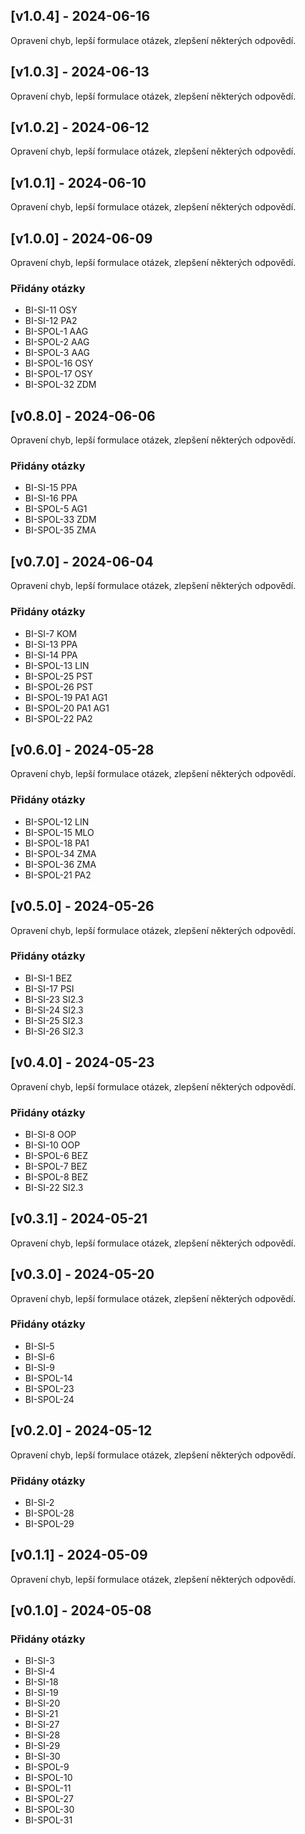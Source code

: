 ## [v1.0.4] - 2024-06-16

Opravení chyb, lepší formulace otázek, zlepšení některých odpovědí.
## [v1.0.3] - 2024-06-13

Opravení chyb, lepší formulace otázek, zlepšení některých odpovědí.
## [v1.0.2] - 2024-06-12

Opravení chyb, lepší formulace otázek, zlepšení některých odpovědí.
## [v1.0.1] - 2024-06-10

Opravení chyb, lepší formulace otázek, zlepšení některých odpovědí.

## [v1.0.0] - 2024-06-09

Opravení chyb, lepší formulace otázek, zlepšení některých odpovědí.
### Přidány otázky
- BI-SI-11 OSY
- BI-SI-12 PA2
- BI-SPOL-1 AAG
- BI-SPOL-2 AAG
- BI-SPOL-3 AAG
- BI-SPOL-16 OSY
- BI-SPOL-17 OSY
- BI-SPOL-32 ZDM

## [v0.8.0] - 2024-06-06

Opravení chyb, lepší formulace otázek, zlepšení některých odpovědí.
### Přidány otázky
- BI-SI-15 PPA
- BI-SI-16 PPA
- BI-SPOL-5 AG1
- BI-SPOL-33 ZDM
- BI-SPOL-35 ZMA

## [v0.7.0] - 2024-06-04

Opravení chyb, lepší formulace otázek, zlepšení některých odpovědí.
### Přidány otázky
- BI-SI-7 KOM
- BI-SI-13 PPA
- BI-SI-14 PPA
- BI-SPOL-13 LIN
- BI-SPOL-25 PST
- BI-SPOL-26 PST
- BI-SPOL-19 PA1 AG1
- BI-SPOL-20 PA1 AG1
- BI-SPOL-22 PA2

## [v0.6.0] - 2024-05-28

Opravení chyb, lepší formulace otázek, zlepšení některých odpovědí.
### Přidány otázky
- BI-SPOL-12 LIN
- BI-SPOL-15 MLO
- BI-SPOL-18 PA1
- BI-SPOL-34 ZMA
- BI-SPOL-36 ZMA
- BI-SPOL-21 PA2

## [v0.5.0] - 2024-05-26

Opravení chyb, lepší formulace otázek, zlepšení některých odpovědí.
### Přidány otázky
- BI-SI-1 BEZ
- BI-SI-17 PSI
- BI-SI-23 SI2.3
- BI-SI-24 SI2.3
- BI-SI-25 SI2.3
- BI-SI-26 SI2.3

## [v0.4.0] - 2024-05-23

Opravení chyb, lepší formulace otázek, zlepšení některých odpovědí.
### Přidány otázky
- BI-SI-8 OOP
- BI-SI-10 OOP
- BI-SPOL-6 BEZ
- BI-SPOL-7 BEZ
- BI-SPOL-8 BEZ
- BI-SI-22 SI2.3
## [v0.3.1] - 2024-05-21

Opravení chyb, lepší formulace otázek, zlepšení některých odpovědí.
## [v0.3.0] - 2024-05-20

Opravení chyb, lepší formulace otázek, zlepšení některých odpovědí.
### Přidány otázky
- BI-SI-5
- BI-SI-6
- BI-SI-9
- BI-SPOL-14
- BI-SPOL-23
- BI-SPOL-24
## [v0.2.0] - 2024-05-12

Opravení chyb, lepší formulace otázek, zlepšení některých odpovědí.
### Přidány otázky
- BI-SI-2
- BI-SPOL-28
- BI-SPOL-29
## [v0.1.1] - 2024-05-09

Opravení chyb, lepší formulace otázek, zlepšení některých odpovědí.
## [v0.1.0] - 2024-05-08

### Přidány otázky
- BI-SI-3
- BI-SI-4
- BI-SI-18
- BI-SI-19
- BI-SI-20
- BI-SI-21
- BI-SI-27
- BI-SI-28
- BI-SI-29
- BI-SI-30
- BI-SPOL-9
- BI-SPOL-10
- BI-SPOL-11
- BI-SPOL-27
- BI-SPOL-30
- BI-SPOL-31
